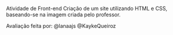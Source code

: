 Atividade de Front-end
Criação de um site utilizando HTML e CSS, baseando-se na imagem criada pelo professor.

Avaliação feita por:
@lanaajs
@KaykeQueiroz
